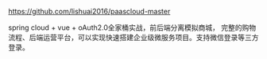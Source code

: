 https://github.com/lishuai2016/paascloud-master


spring cloud + vue + oAuth2.0全家桶实战，前后端分离模拟商城，
完整的购物流程、后端运营平台，可以实现快速搭建企业级微服务项目。支持微信登录等三方登录。